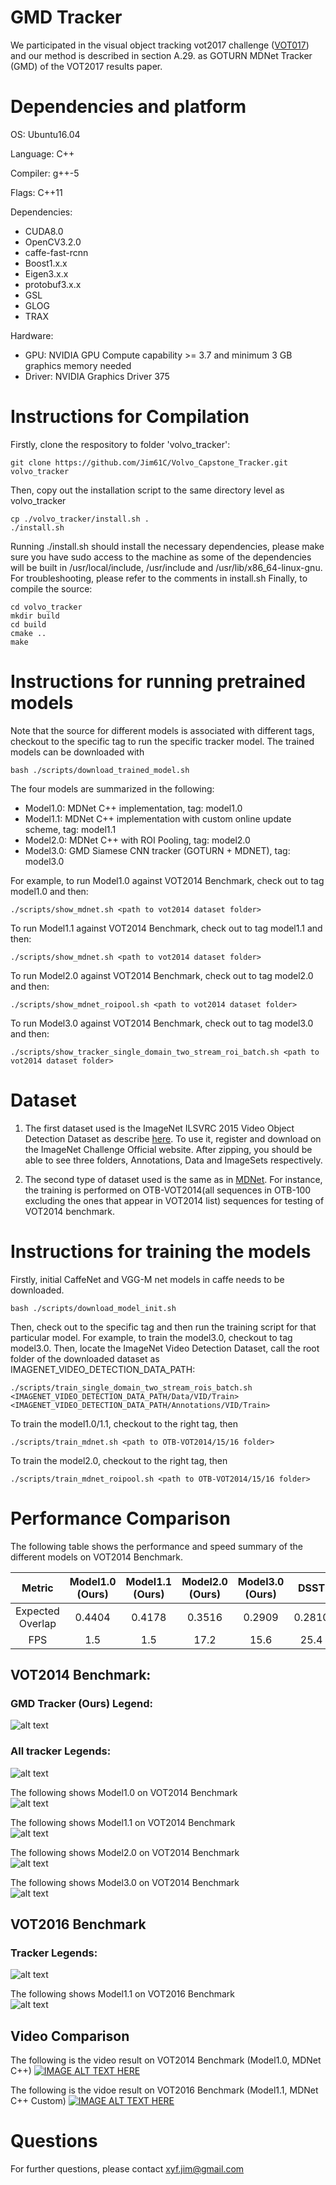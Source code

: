 GMD Tracker
======================
We participated in the visual object tracking vot2017 challenge (<a href="https://openaccess.thecvf.com/content_ICCV_2017_workshops/w28/html/Kristan_The_Visual_Object_ICCV_2017_paper.html" target="_blank">VOT017</a>) and our method is described in section A.29. as GOTURN MDNet Tracker (GMD) of the VOT2017 results paper. 

# Dependencies and platform
OS: Ubuntu16.04

Language: C++

Compiler: g++-5

Flags: C++11

Dependencies:
- CUDA8.0
- OpenCV3.2.0
- caffe-fast-rcnn
- Boost1.x.x
- Eigen3.x.x
- protobuf3.x.x
- GSL
- GLOG
- TRAX

Hardware:
- GPU: NVIDIA GPU Compute capability >= 3.7 and minimum 3 GB graphics memory needed
- Driver: NVIDIA Graphics Driver 375

Instructions for Compilation
======================
Firstly, clone the respository to folder 'volvo_tracker':
```
git clone https://github.com/Jim61C/Volvo_Capstone_Tracker.git volvo_tracker
```
Then, copy out the installation script to the same directory level as volvo_tracker
```
cp ./volvo_tracker/install.sh .
./install.sh
```
Running ./install.sh should install the necessary dependencies, please make sure you have sudo access to the machine as some of the dependencies will be built in /usr/local/include, /usr/include and /usr/lib/x86_64-linux-gnu.
For troubleshooting, please refer to the comments in install.sh
Finally, to compile the source:
```
cd volvo_tracker
mkdir build
cd build
cmake ..
make
```

Instructions for running pretrained models
======================
Note that the source for different models is associated with different tags, checkout to the specific tag to run the specific tracker model. The trained models can be downloaded with
```
bash ./scripts/download_trained_model.sh
```
The four models are summarized in the following:
- Model1.0: MDNet C++ implementation, tag: model1.0
- Model1.1: MDNet C++ implementation with custom online update scheme, tag: model1.1
- Model2.0: MDNet C++ with ROI Pooling, tag: model2.0
- Model3.0: GMD Siamese CNN tracker (GOTURN + MDNET), tag: model3.0

For example, to run Model1.0 against VOT2014 Benchmark, check out to tag model1.0 and then:
```
./scripts/show_mdnet.sh <path to vot2014 dataset folder>
```

To run Model1.1 against VOT2014 Benchmark, check out to tag model1.1 and then:
```
./scripts/show_mdnet.sh <path to vot2014 dataset folder>
```

To run Model2.0 against VOT2014 Benchmark, check out to tag model2.0 and then:
```
./scripts/show_mdnet_roipool.sh <path to vot2014 dataset folder>
```

To run Model3.0 against VOT2014 Benchmark, check out to tag model3.0 and then:
```
./scripts/show_tracker_single_domain_two_stream_roi_batch.sh <path to vot2014 dataset folder>
```

Dataset
======================
1. The first dataset used is the ImageNet ILSVRC 2015 Video Object Detection Dataset as describe [here](http://image-net.org/challenges/LSVRC/2015/#vid). To use it, register and download on the ImageNet Challenge Official website. After zipping, you should be able to see three folders, Annotations, Data and ImageSets respectively.

2. The second type of dataset used is the same as in [MDNet](https://github.com/HyeonseobNam/MDNet). For instance, the training is performed on OTB-VOT2014(all sequences in OTB-100 excluding the ones that appear in VOT2014 list) sequences for testing of VOT2014 benchmark.


Instructions for training the models
======================
Firstly, initial CaffeNet and VGG-M net models in caffe needs to be downloaded.
```
bash ./scripts/download_model_init.sh
```
Then, check out to the specific tag and then run the training script for that particular model.
For example, to train the model3.0, checkout to tag model3.0. Then, locate the ImageNet Video Detection Dataset, call the root folder of the downloaded dataset as IMAGENET_VIDEO_DETECTION_DATA_PATH:
```
./scripts/train_single_domain_two_stream_rois_batch.sh <IMAGENET_VIDEO_DETECTION_DATA_PATH/Data/VID/Train> <IMAGENET_VIDEO_DETECTION_DATA_PATH/Annotations/VID/Train>
```
To train the model1.0/1.1, checkout to the right tag, then
```
./scripts/train_mdnet.sh <path to OTB-VOT2014/15/16 folder>
```
To train the model2.0, checkout to the right tag, then
```
./scripts/train_mdnet_roipool.sh <path to OTB-VOT2014/15/16 folder>
```


Performance Comparison
======================
The following table shows the performance and speed summary of the different models on VOT2014 Benchmark.

| Metric          | Model1.0 (Ours)      | Model1.1 (Ours) | Model2.0 (Ours)  | Model3.0 (Ours) | DSST | MDNet | GOTURN |
| :-------------: |:-------------:| :-----:  |:--------: |:--------:| :---:| :-----------:| :-----:|
| Expected Overlap| 0.4404        | 0.4178   |0.3516     | 0.2909   |0.2810| 0.4534       |0.2409  |
| FPS             |   1.5         | 1.5      | 17.2      |  15.6    | 25.4 | 1.0          |> 100   |

## VOT2014 Benchmark:

### GMD Tracker (Ours) Legend:
![alt text][gmd_legend]

### All tracker Legends:
![alt text][vot2014_legend]

The following shows Model1.0 on VOT2014 Benchmark  
![alt text][vot2014_model1_0]

The following shows Model1.1 on VOT2014 Benchmark  
![alt text][vot2014_model1_1]

The following shows Model2.0 on VOT2014 Benchmark  
![alt text][vot2014_model2_0]

The following shows Model3.0 on VOT2014 Benchmark  
![alt text][vot2014_model3_0]

## VOT2016 Benchmark
### Tracker Legends:
![alt text][vot2016_legend]

The following shows Model1.1 on VOT2016 Benchmark  
![alt text][vot2016_model1_1]

## Video Comparison

The following is the video result on VOT2014 Benchmark (Model1.0, MDNet C++)
[![IMAGE ALT TEXT HERE](https://img.youtube.com/vi/IRY7MwfJIR0/0.jpg)](https://www.youtube.com/watch?v=IRY7MwfJIR0)

The following is the vidoe result on VOT2016 Benchmark (Model1.1, MDNet C++ Custom)
[![IMAGE ALT TEXT HERE](https://img.youtube.com/vi/eCof5qNE3eU/0.jpg)](https://www.youtube.com/watch?v=eCof5qNE3eU)

Questions
======================
For further questions, please contact <xyf.jim@gmail.com>


[vot2016_model1_1]:https://raw.githubusercontent.com/Jim61C/Volvo_Capstone_Tracker/master/imgs/rankingplot_baseline_mean_vot2016_model1.1.png "vot2016 model1.1"
[vot2014_model1_0]:https://raw.githubusercontent.com/Jim61C/Volvo_Capstone_Tracker/master/imgs/rankingplot_region_noise_mean_vot2014_model1.0.png "vot2014 model1.0"
[vot2014_model1_1]:https://raw.githubusercontent.com/Jim61C/Volvo_Capstone_Tracker/master/imgs/rankingplot_region_noise_mean_vot2014_model1.1.png "vot2014 model1.1"
[vot2014_model2_0]:https://raw.githubusercontent.com/Jim61C/Volvo_Capstone_Tracker/master/imgs/rankingplot_region_noise_mean_vot2014_model2.0.png "vot2014 model2.0"
[vot2014_model3_0]:https://raw.githubusercontent.com/Jim61C/Volvo_Capstone_Tracker/master/imgs/rankingplot_region_noise_mean_vot2014_model3.0.png "vot2014 model3.0"
[vot2014_legend]:https://raw.githubusercontent.com/Jim61C/Volvo_Capstone_Tracker/master/imgs/tracker_legend_vot2014.png "vot2014 legend"
[vot2016_legend]:https://raw.githubusercontent.com/Jim61C/Volvo_Capstone_Tracker/master/imgs/tracker_legend_vot2016.png "vot2016 legend"
[gmd_legend]:https://raw.githubusercontent.com/Jim61C/Volvo_Capstone_Tracker/master/imgs/GMD_logo.png "gmd legend"
